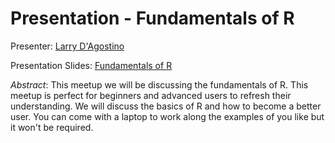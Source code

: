 # Presentation - Fundamentals of R


Presenter: [Larry D'Agostino](https://twitter.com/larrydag)


Presentation Slides: [Fundamentals of R](2019-11-16_Larry-DAgostino_R-Fundamentals.pdf)


_Abstract_: This meetup we will be discussing the fundamentals of R. This meetup is perfect for beginners and advanced users to refresh their understanding. We will discuss the basics of R and how to become a better user. You can come with a laptop to work along the examples of you like but it won't be required.
